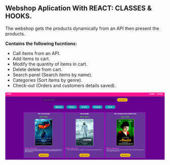 ## Webshop Aplication With REACT: CLASSES & HOOKS.

The webshop gets the products dynamically from an API then present the products.

**Contains the following fucntions:**
* Call items from an API.
* Add items to cart.
* Modify the quantity of items in cart.
* Delete delete from cart.
* Search panel (Search items by name).
* Categories (Sort items by genre).
* Check-out (Orders and customers details saved).

<img src="Image/screenshot.png" width="1000">
